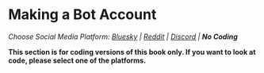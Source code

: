 # Making a Bot Account
_Choose Social Media Platform: <a href='../../bsky/appendix/making_bot_account.html'>Bluesky</a> | <a href='../../reddit/appendix/making_bot_account.html'>Reddit</a> | <a href='../../discord/appendix/making_bot_account.html'>Discord</a> | __No Coding___


__This section is for coding versions of this book only. If you want to look at code, please select one of the platforms.__
